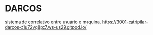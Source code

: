 # DARCOS
sistema de correlativo entre usuário e maquina.
https://3001-catripilar-darcos-z1u72vq8px7.ws-us29.gitpod.io/
